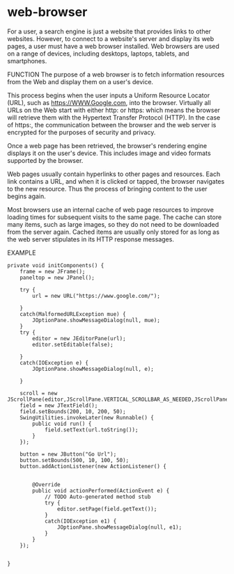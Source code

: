 # web-browser
For a user, a search engine is just a website that provides links to other websites. However, to connect to a website's server and display its web pages, a user must have a web browser installed.
Web browsers are used on a range of devices, including desktops, laptops, tablets, and smartphones.

FUNCTION
The purpose of a web browser is to fetch information resources from the Web and display them on a user's device.

This process begins when the user inputs a Uniform Resource Locator (URL), such as https://WWW.Google.com, into the browser. Virtually all URLs on the Web start with either http: or https: which means the browser will retrieve them with the Hypertext Transfer Protocol (HTTP). In the case of https:, the communication between the browser and the web server is encrypted for the purposes of security and privacy.

Once a web page has been retrieved, the browser's rendering engine displays it on the user's device. This includes image and video formats supported by the browser.

Web pages usually contain hyperlinks to other pages and resources. Each link contains a URL, and when it is clicked or tapped, the browser navigates to the new resource. Thus the process of bringing content to the user begins again.

Most browsers use an internal cache of web page resources to improve loading times for subsequent visits to the same page. The cache can store many items, such as large images, so they do not need to be downloaded from the server again. Cached items are usually only stored for as long as the web server stipulates in its HTTP response messages.

EXAMPLE

	private void initComponents() {
		frame = new JFrame();
		paneltop = new JPanel();
		
		try {
			url = new URL("https://www.google.com/");
			
		}
		catch(MalformedURLException mue) {
			JOptionPane.showMessageDialog(null, mue);
		}
		try {
			editor = new JEditorPane(url);
			editor.setEditable(false);
			
		}
		catch(IOException e) {
			JOptionPane.showMessageDialog(null, e);
			
		}
		
		scroll = new JScrollPane(editor,JScrollPane.VERTICAL_SCROLLBAR_AS_NEEDED,JScrollPane.HORIZONTAL_SCROLLBAR_AS_NEEDED);
		field = new JTextField();
		field.setBounds(200, 10, 200, 50);
		SwingUtilities.invokeLater(new Runnable() {
			public void run() {
				field.setText(url.toString());
			}
		});
		
		button = new JButton("Go Url");
		button.setBounds(500, 10, 100, 50);
		button.addActionListener(new ActionListener() {
		

			@Override
			public void actionPerformed(ActionEvent e) {
				// TODO Auto-generated method stub
				try {
					editor.setPage(field.getText());
				}
				catch(IOException e1) {
					JOptionPane.showMessageDialog(null, e1);
				}
			}
		});
	
	
	}
  
  

